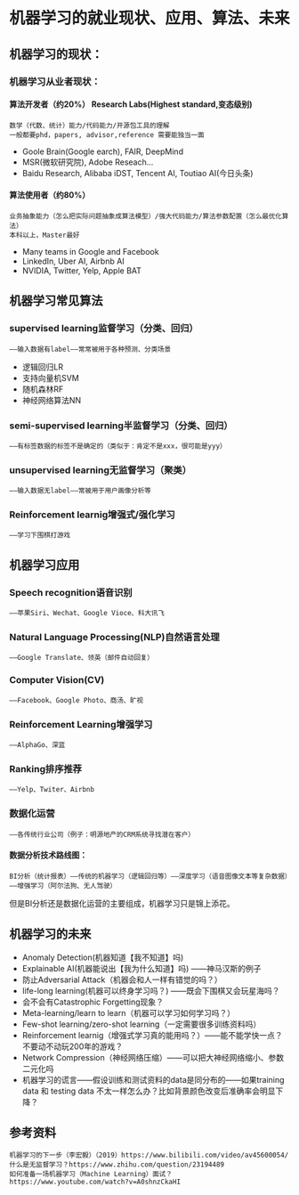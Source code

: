 # 机器学习的就业现状、应用、算法、未来

## 机器学习的现状：

### 机器学习从业者现状：

#### 算法开发者（约20%）    Research Labs\(Highest standard,变态级别\)

```text
数学（代数、统计）能力/代码能力/开源包工具的理解 
一般都要phd，papers, advisor,reference 需要能独当一面
```

* Goole Brain\(Google earch\), FAIR, DeepMind 
* MSR\(微软研究院\), Adobe Reseach... 
* Baidu Research, Alibaba iDST, Tencent AI, Toutiao AI\(今日头条\)

#### 算法使用者（约80%）

```text
业务抽象能力（怎么把实际问题抽象成算法模型）/强大代码能力/算法参数配置（怎么最优化算法）
本科以上，Master最好
```

* Many teams in Google and Facebook 
* LinkedIn, Uber AI, Airbnb AI 
* NVIDIA, Twitter, Yelp, Apple BAT

## 机器学习常见算法

### supervised learning监督学习（分类、回归）

```text
——输入数据有label——常常被用于各种预测、分类场景
```

* 逻辑回归LR 
* 支持向量机SVM 
* 随机森林RF 
* 神经网络算法NN

### semi-supervised learning半监督学习（分类、回归）

```text
——有标签数据的标签不是确定的（类似于：肯定不是xxx，很可能是yyy）
```

### unsupervised learning无监督学习（聚类）

```text
——输入数据无label——常被用于用户画像分析等
```

### Reinforcement learnig增强式/强化学习

```text
——学习下围棋打游戏
```

## 机器学习应用

### Speech recognition语音识别

```text
——苹果Siri、Wechat、Google Vioce、科大讯飞
```

### Natural Language Processing\(NLP\)自然语言处理

```text
——Google Translate、领英（邮件自动回复）
```

### Computer Vision\(CV\)

```text
——Facebook、Google Photo、商汤、旷视
```

### Reinforcement Learning增强学习

```text
——AlphaGo、深蓝
```

### Ranking排序推荐

```text
——Yelp、Twiter、Airbnb
```

### 数据化运营

```text
——各传统行业公司（例子：明源地产的CRM系统寻找潜在客户）
```

#### 数据分析技术路线图：

```text
BI分析（统计报表）——传统的机器学习（逻辑回归等）——深度学习（语音图像文本等复杂数据）——增强学习（阿尔法狗、无人驾驶）
```

但是BI分析还是数据化运营的主要组成，机器学习只是锦上添花。

## 机器学习的未来

* Anomaly Detection\(机器知道【我不知道】吗\) 
* Explainable AI\(机器能说出【我为什么知道】吗\) ——神马汉斯的例子 
* 防止Adversarial Attack（机器会和人一样有错觉的吗？）
* life-long learning\(机器可以终身学习吗？\) ——既会下围棋又会玩星海吗？
* 会不会有Catastrophic Forgetting现象？ 
* Meta-learning/learn to learn（机器可以学习如何学习吗？） 
* Few-shot learning/zero-shot learning（一定需要很多训练资料吗） 
* Reinforcement learnig（增强式学习真的能用吗？）——能不能学快一点？不要动不动玩200年的游戏？ 
* Network Compression（神经网络压缩）——可以把大神经网络缩小、参数二元化吗 
* 机器学习的谎言——假设训练和测试资料的data是同分布的——如果training data 和 testing data 不太一样怎么办？比如背景颜色改变后准确率会明显下降？

## 参考资料

```text
机器学习的下一步（李宏毅）（2019）https://www.bilibili.com/video/av45600054/
什么是无监督学习？https://www.zhihu.com/question/23194489
如何准备一场机器学习（Machine Learning）面试？https://www.youtube.com/watch?v=A0shnzCkaHI

```


